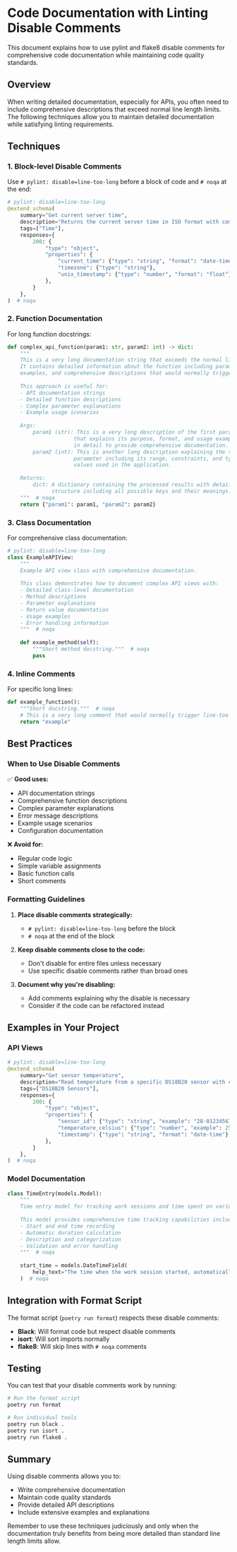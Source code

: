 # Code Documentation with Linting Disable Comments

This document explains how to use pylint and flake8 disable comments for comprehensive code documentation while maintaining code quality standards.

## Overview

When writing detailed documentation, especially for APIs, you often need to include comprehensive descriptions that exceed normal line length limits. The following techniques allow you to maintain detailed documentation while satisfying linting requirements.

## Techniques

### 1. Block-level Disable Comments

Use `# pylint: disable=line-too-long` before a block of code and `# noqa` at the end:

```python
# pylint: disable=line-too-long
@extend_schema(
    summary="Get current server time",
    description="Returns the current server time in ISO format with comprehensive timezone information including UTC offset and daylight saving time details",
    tags=["Time"],
    responses={
        200: {
            "type": "object",
            "properties": {
                "current_time": {"type": "string", "format": "date-time"},
                "timezone": {"type": "string"},
                "unix_timestamp": {"type": "number", "format": "float"},
            },
        }
    },
)  # noqa
```

### 2. Function Documentation

For long function docstrings:

```python
def complex_api_function(param1: str, param2: int) -> dict:
    """
    This is a very long documentation string that exceeds the normal line length limits.
    It contains detailed information about the function including parameters, return values,
    examples, and comprehensive descriptions that would normally trigger line-too-long warnings.
    
    This approach is useful for:
    - API documentation strings
    - Detailed function descriptions
    - Complex parameter explanations
    - Example usage scenarios
    
    Args:
        param1 (str): This is a very long description of the first parameter
                     that explains its purpose, format, and usage examples
                     in detail to provide comprehensive documentation.
        param2 (int): This is another long description explaining the second
                     parameter including its range, constraints, and typical
                     values used in the application.
    
    Returns:
        dict: A dictionary containing the processed results with detailed
              structure including all possible keys and their meanings.
    """  # noqa
    return {"param1": param1, "param2": param2}
```

### 3. Class Documentation

For comprehensive class documentation:

```python
# pylint: disable=line-too-long
class ExampleAPIView:
    """
    Example API view class with comprehensive documentation.
    
    This class demonstrates how to document complex API views with:
    - Detailed class-level documentation
    - Method descriptions
    - Parameter explanations
    - Return value documentation
    - Usage examples
    - Error handling information
    """  # noqa
    
    def example_method(self):
        """Short method docstring."""  # noqa
        pass
```

### 4. Inline Comments

For specific long lines:

```python
def example_function():
    """Short docstring."""  # noqa
    # This is a very long comment that would normally trigger line-too-long warnings  # pylint: disable=line-too-long
    return "example"
```

## Best Practices

### When to Use Disable Comments

✅ **Good uses:**
- API documentation strings
- Comprehensive function descriptions
- Complex parameter explanations
- Error message descriptions
- Example usage scenarios
- Configuration documentation

❌ **Avoid for:**
- Regular code logic
- Simple variable assignments
- Basic function calls
- Short comments

### Formatting Guidelines

1. **Place disable comments strategically:**
   - `# pylint: disable=line-too-long` before the block
   - `# noqa` at the end of the block

2. **Keep disable comments close to the code:**
   - Don't disable for entire files unless necessary
   - Use specific disable comments rather than broad ones

3. **Document why you're disabling:**
   - Add comments explaining why the disable is necessary
   - Consider if the code can be refactored instead

## Examples in Your Project

### API Views
```python
# pylint: disable=line-too-long
@extend_schema(
    summary="Get sensor temperature",
    description="Read temperature from a specific DS18B20 sensor with comprehensive error handling and validation",
    tags=["DS18B20 Sensors"],
    responses={
        200: {
            "type": "object",
            "properties": {
                "sensor_id": {"type": "string", "example": "28-0123456789ab"},
                "temperature_celsius": {"type": "number", "example": 25.5},
                "timestamp": {"type": "string", "format": "date-time"},
            },
        }
    },
)  # noqa
```

### Model Documentation
```python
class TimeEntry(models.Model):
    """
    Time entry model for tracking work sessions and time spent on various tasks.
    
    This model provides comprehensive time tracking capabilities including:
    - Start and end time recording
    - Automatic duration calculation
    - Description and categorization
    - Validation and error handling
    """  # noqa
    
    start_time = models.DateTimeField(
        help_text="The time when the work session started, automatically set when creating new entries"
    )  # noqa
```

## Integration with Format Script

The format script (`poetry run format`) respects these disable comments:

- **Black**: Will format code but respect disable comments
- **isort**: Will sort imports normally
- **flake8**: Will skip lines with `# noqa` comments

## Testing

You can test that your disable comments work by running:

```bash
# Run the format script
poetry run format

# Run individual tools
poetry run black .
poetry run isort .
poetry run flake8 .
```

## Summary

Using disable comments allows you to:
- Write comprehensive documentation
- Maintain code quality standards
- Provide detailed API descriptions
- Include extensive examples and explanations

Remember to use these techniques judiciously and only when the documentation truly benefits from being more detailed than standard line length limits allow.
